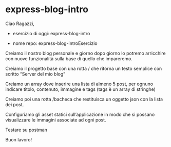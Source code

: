 # express-blog-intro

Ciao Ragazzi,

   - esercizio di oggi: express-blog-intro

   - nome repo: express-blog-introEsercizio

Creiamo il nostro blog personale e giorno dopo giorno lo potremo arricchire con nuove funzionalità sulla base di quello che impareremo.

Creiamo il progetto base con una rotta / che ritorna un testo semplice con scritto “Server del mio blog”

Creiamo un array dove inserire una lista di almeno 5 post, per ognuno indicare titolo, contenuto, immagine e tags (tags è un array di stringhe)

Creiamo poi una rotta /bacheca che restituisca un oggetto json con la lista dei post.

Configuriamo gli asset statici sull’applicazione in modo che si possano visualizzare le immagini associate ad ogni post.

Testare su postman

Buon lavoro!